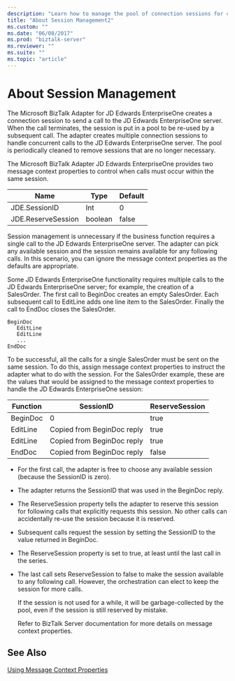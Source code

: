 ```yaml
---
description: "Learn how to manage the pool of connection sessions for calls to the JD Edwards EnterpriseOne server using message context properties in the Microsoft BizTalk Adapter for JD Edwards EnterpriseOne."
title: "About Session Management2"
ms.custom: ""
ms.date: "06/08/2017"
ms.prod: "biztalk-server"
ms.reviewer: ""
ms.suite: ""
ms.topic: "article"
---
```

# About Session Management
The Microsoft BizTalk Adapter for JD Edwards EnterpriseOne creates a connection session to send a call to the JD Edwards EnterpriseOne server. When the call terminates, the session is put in a pool to be re-used by a subsequent call. The adapter creates multiple connection sessions to handle concurrent calls to the JD Edwards EnterpriseOne server. The pool is periodically cleaned to remove sessions that are no longer necessary.  
  
 The Microsoft BizTalk Adapter JD Edwards EnterpriseOne provides two message context properties to control when calls must occur within the same session.  
  
|Name|Type|Default|  
|----------|----------|-------------|  
|JDE.SessionID|Int|0|  
|JDE.ReserveSession|boolean|false|  
  
 Session management is unnecessary if the business function requires a single call to the JD Edwards EnterpriseOne server. The adapter can pick any available session and the session remains available for any following calls. In this scenario, you can ignore the message context properties as the defaults are appropriate.  
  
 Some JD Edwards EnterpriseOne functionality requires multiple calls to the JD Edwards EnterpriseOne server; for example, the creation of a SalesOrder. The first call to BeginDoc creates an empty SalesOrder. Each subsequent call to EditLine adds one line item to the SalesOrder. Finally the call to EndDoc closes the SalesOrder.  
  
```  
BeginDoc  
   EditLine  
   EditLine  
   ...  
EndDoc  
```  
  
 To be successful, all the calls for a single SalesOrder must be sent on the same session. To do this, assign message context properties to instruct the adapter what to do with the session. For the SalesOrder example, these are the values that would be assigned to the message context properties to handle the JD Edwards EnterpriseOne session:  
  
|Function|SessionID|ReserveSession|  
|--------------|---------------|--------------------|  
|BeginDoc|0|true|  
|EditLine|Copied from BeginDoc reply|true|  
|EditLine|Copied from BeginDoc reply|true|  
|EndDoc|Copied from  BeginDoc reply|false|  
  
- For the first call, the adapter is free to choose any available session (because the SessionID is zero).  
  
- The adapter returns the SessionID that was used in the BeginDoc reply.  
  
- The ReserveSession property tells the adapter to reserve this session for following calls that explicitly requests this session. No other calls can accidentally re-use the session because it is reserved.  
  
- Subsequent calls request the session by setting the SessionID to the value returned in BeginDoc.  
  
- The ReserveSession property is set to true, at least until the last call in the series.  
  
- The last call sets ReserveSession to false to make the session available to any following call. However, the orchestration can elect to keep the session for more calls.  
  
  If the session is not used for a while, it will be garbage-collected by the pool, even if the session is still reserved by mistake.  
  
  Refer to BizTalk Server documentation for more details on message context properties.  
  
## See Also  
 [Using Message Context Properties](../core/using-message-context-properties1.md)
